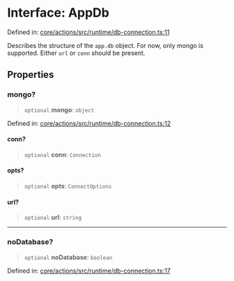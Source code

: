 # Interface: AppDb

Defined in: [core/actions/src/runtime/db-connection.ts:11](https://github.com/LaWebcapsule/orbits/blob/b2ed139d2834e94332a6be176a7be8c87c0438c4/core/actions/src/runtime/db-connection.ts#L11)

Describes the structure of the `app.db` object.
For now, only mongo is supported.
Either `url` or `conn` should be present.

## Properties

### mongo?

> `optional` **mongo**: `object`

Defined in: [core/actions/src/runtime/db-connection.ts:12](https://github.com/LaWebcapsule/orbits/blob/b2ed139d2834e94332a6be176a7be8c87c0438c4/core/actions/src/runtime/db-connection.ts#L12)

#### conn?

> `optional` **conn**: `Connection`

#### opts?

> `optional` **opts**: `ConnectOptions`

#### url?

> `optional` **url**: `string`

***

### noDatabase?

> `optional` **noDatabase**: `boolean`

Defined in: [core/actions/src/runtime/db-connection.ts:17](https://github.com/LaWebcapsule/orbits/blob/b2ed139d2834e94332a6be176a7be8c87c0438c4/core/actions/src/runtime/db-connection.ts#L17)
